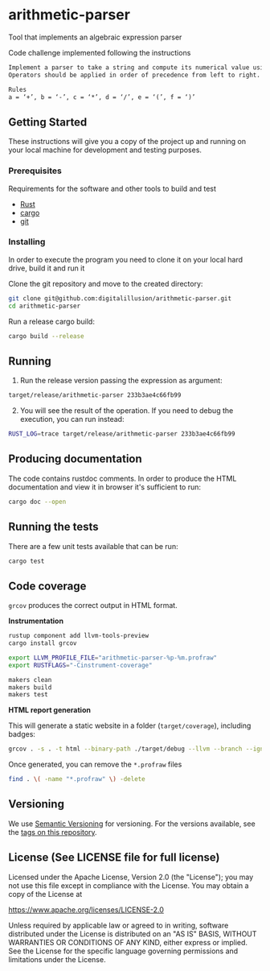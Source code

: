 # arithmetic-parser

Tool that implements an algebraic expression parser

Code challenge implemented following the instructions

```txt
Implement a parser to take a string and compute its numerical value using the given rules.
Operators should be applied in order of precedence from left to right. An exception to this is brackets which are used to explicitly denote precedence by grouping parts of an expression that should be evaluated first.

Rules
a = ‘+’, b = ‘-’, c = ‘*’, d = ‘/’, e = ‘(’, f = ‘)’

```
## Getting Started

These instructions will give you a copy of the project up and running on
your local machine for development and testing purposes. 

### Prerequisites

Requirements for the software and other tools to build and test
- [Rust](https://www.rust-lang.org/tools/install)
- [cargo](https://doc.rust-lang.org/cargo/getting-started/installation.html)
- [git](https://git-scm.com/downloads)

### Installing

In order to execute the program you need to clone it on your local hard drive, build it and run it

Clone the git repository and move to the created directory:

```sh
git clone git@github.com:digitalillusion/arithmetic-parser.git
cd arithmetic-parser
```

Run a release cargo build:

```sh
cargo build --release
```

## Running

1. Run the release version passing the expression as argument:

```sh
target/release/arithmetic-parser 233b3ae4c66fb99
```

2. You will see the result of the operation. If you need to debug the execution, you can run instead:
```sh
RUST_LOG=trace target/release/arithmetic-parser 233b3ae4c66fb99
```

## Producing documentation

The code contains rustdoc comments. In order to produce the HTML documentation and view it in browser it's sufficient to run:

```sh
cargo doc --open
```
## Running the tests

There are a few unit tests available that can be run:

```sh
cargo test
```

## Code coverage

`grcov` produces the correct output in HTML format.

**Instrumentation**
```sh
rustup component add llvm-tools-preview
cargo install grcov

export LLVM_PROFILE_FILE="arithmetic-parser-%p-%m.profraw"
export RUSTFLAGS="-Cinstrument-coverage"

makers clean
makers build
makers test
```

**HTML report generation**

This will generate a static website in a folder (`target/coverage`), including badges:

```sh
grcov . -s . -t html --binary-path ./target/debug --llvm --branch --ignore-not-existing --ignore "/*" -o ./target/coverage
```

Once generated, you can remove the `*.profraw` files

```sh
find . \( -name "*.profraw" \) -delete
```

## Versioning

We use [Semantic Versioning](http://semver.org/) for versioning. For the versions
available, see the [tags on this
repository](https://github.com/digitalillusion/eth-handshake/tags).

## License (See LICENSE file for full license)

Licensed under the Apache License, Version 2.0 (the "License"); you may not use this file except in compliance with the License. You may obtain a copy of the License at

https://www.apache.org/licenses/LICENSE-2.0

Unless required by applicable law or agreed to in writing, software distributed under the License is distributed on an "AS IS" BASIS, WITHOUT WARRANTIES OR CONDITIONS OF ANY KIND, either express or implied. See the License for the specific language governing permissions and limitations under the License.

